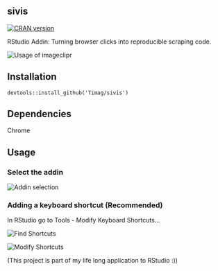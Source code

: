 ## sivis
[![CRAN version](http://www.r-pkg.org/badges/version/imageclipr)](https://cran.r-project.org/package=imageclipr)


RStudio Addin: Turning browser clicks into reproducible scraping code.

![Usage of imageclipr](usage.gif)

## Installation
`devtools::install_github('Timag/sivis')`

## Dependencies
Chrome

## Usage

### Select the addin
![Addin selection](clipboardImage_5.png)

### Adding a keyboard shortcut (Recommended)
In RStudio go to Tools - Modify Keyboard Shortcuts...

![Find Shortcuts](clipboardImage_1.png)

![Modify Shortcuts](clipboardImage_2.png)


(This project is part of my life long application to RStudio :))
